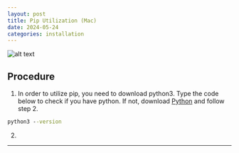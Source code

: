 ```yaml
---
layout: post
title: Pip Utilization (Mac)
date: 2024-05-24
categories: installation
---
```

![alt text](/blog/public/img/LengthofLastWord.png)

## Procedure
1. In order to utilize pip, you need to download python3. Type the code below to check if you have python. If not, download <a href="https://www.python.org/downloads/" target="_blank">Python</a> and follow step 2.
```cmd
python3 --version
```
2. 

---